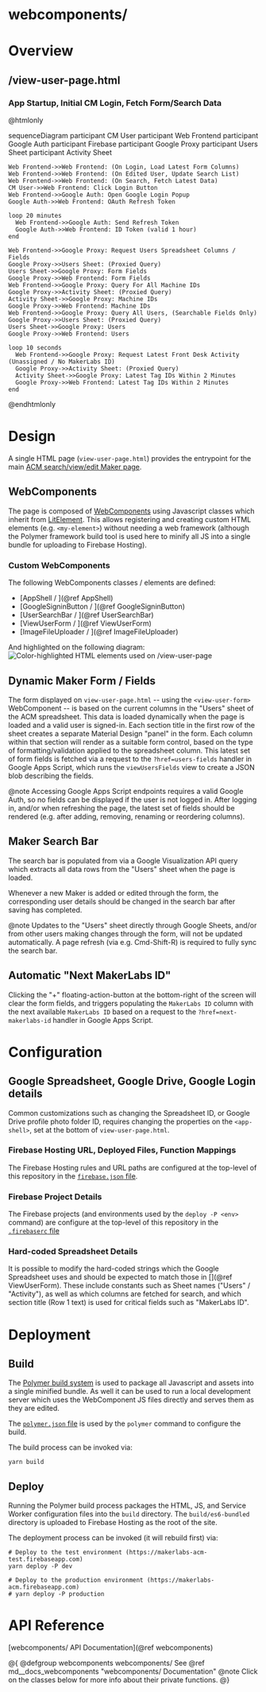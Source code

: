 webcomponents/
=========================================

# Overview
## /view-user-page.html
### App Startup, Initial CM Login, Fetch Form/Search Data

@htmlonly
<div class="mermaid">
  sequenceDiagram
    participant CM User
    participant Web Frontend
    participant Google Auth
    participant Firebase
    participant Google Proxy
    participant Users Sheet
    participant Activity Sheet

    Web Frontend->>Web Frontend: (On Login, Load Latest Form Columns)
    Web Frontend->>Web Frontend: (On Edited User, Update Search List)
    Web Frontend->>Web Frontend: (On Search, Fetch Latest Data)
    CM User->>Web Frontend: Click Login Button
    Web Frontend->>Google Auth: Open Google Login Popup
    Google Auth->>Web Frontend: OAuth Refresh Token

    loop 20 minutes
      Web Frontend->>Google Auth: Send Refresh Token
      Google Auth->>Web Frontend: ID Token (valid 1 hour)
    end

    Web Frontend->>Google Proxy: Request Users Spreadsheet Columns / Fields
    Google Proxy->>Users Sheet: (Proxied Query)
    Users Sheet->>Google Proxy: Form Fields
    Google Proxy->>Web Frontend: Form Fields
    Web Frontend->>Google Proxy: Query For All Machine IDs
    Google Proxy->>Activity Sheet: (Proxied Query)
    Activity Sheet->>Google Proxy: Machine IDs
    Google Proxy->>Web Frontend: Machine IDs
    Web Frontend->>Google Proxy: Query All Users, (Searchable Fields Only)
    Google Proxy->>Users Sheet: (Proxied Query)
    Users Sheet->>Google Proxy: Users
    Google Proxy->>Web Frontend: Users

    loop 10 seconds
      Web Frontend->>Google Proxy: Request Latest Front Desk Activity (Unassigned / No MakerLabs ID)
      Google Proxy->>Activity Sheet: (Proxied Query)
      Activity Sheet->>Google Proxy: Latest Tag IDs Within 2 Minutes
      Google Proxy->>Web Frontend: Latest Tag IDs Within 2 Minutes
    end
</div>
@endhtmlonly

# Design
A single HTML page (`view-user-page.html`) provides the entrypoint for the main
[ACM search/view/edit Maker page](https://makerlabs-acm.firebaseapp.com/view-user-page.html).

## WebComponents
The page is composed of [WebComponents](https://www.webcomponents.org/introduction)
using Javascript classes which inherit from [LitElement](https://github.com/Polymer/lit-element).
This allows registering and creating custom HTML elements (e.g. `<my-element>`)
without needing a web framework (although the Polymer framework build tool is
used here to minify all JS into a single bundle for uploading to Firebase
Hosting).

### Custom WebComponents
The following WebComponents classes / elements are defined:
- [AppShell / <app-shell>](@ref AppShell)
- [GoogleSigninButton / <google-signin-button>](@ref GoogleSigninButton)
- [UserSearchBar / <user-search-bar>](@ref UserSearchBar)
- [ViewUserForm / <view-user-form>](@ref ViewUserForm)
- [ImageFileUploader / <image-file-uploader>](@ref ImageFileUploader)

And highlighted on the following diagram:
![Color-highlighted HTML elements used on /view-user-page](view-user-page_annotated.png "HTML Elements used on /view-user-page")

## Dynamic Maker Form / Fields
The form displayed on `view-user-page.html` -- using the `<view-user-form>`
WebComponent -- is based on the current columns in the "Users" sheet of the ACM
spreadsheet. This data is loaded dynamically when the page is loaded and a valid
user is signed-in. Each section title in the first row of the sheet creates a
separate Material Design "panel" in the form. Each column within that section
will render as a suitable form control, based on the type of
formatting/validation applied to the spreadsheet column. This latest set of
form fields is fetched via a request to the `?href=users-fields` handler in
Google Apps Script, which runs the `viewUsersFields` view to create a JSON blob
describing the fields.

@note Accessing Google Apps Script endpoints requires a valid Google Auth, so no
fields can be displayed if the user is not logged in. After logging in, and/or
when refreshing the page, the latest set of fields should be rendered (e.g.
after adding, removing, renaming or reordering columns).

## Maker Search Bar
The search bar is populated from via a Google Visualization API query which
extracts all data rows from the "Users" sheet when the page is loaded.

Whenever a new Maker is added or edited through the form, the corresponding user
details should be changed in the search bar after saving has completed.

@note Updates to the "Users" sheet directly through Google Sheets, and/or from
other users making changes through the form, will not be updated automatically.
A page refresh (via e.g. Cmd-Shift-R) is required to fully sync the search bar.

## Automatic "Next MakerLabs ID"
Clicking the "+" floating-action-button at the bottom-right of the screen
will clear the form fields, and triggers populating the `MakerLabs ID` column
with the next available `MakerLabs ID` based on a request to the
`?href=next-makerlabs-id` handler in Google Apps Script.

# Configuration
## Google Spreadsheet, Google Drive, Google Login details
Common customizations such as changing the Spreadsheet ID, or Google Drive
profile photo folder ID, requires changing the properties on the `<app-shell>`,
set at the bottom of `view-user-page.html`.

### Firebase Hosting URL, Deployed Files, Function Mappings
The Firebase Hosting rules and URL paths are configured at the top-level of this
repository in the [`firebase.json` file](https://firebase.google.com/docs/hosting/full-config).

### Firebase Project Details
The Firebase projects (and environments used by the `deploy -P <env>` command)
are configure at the top-level of this repository in the [`.firebaserc` file](https://firebase.google.com/docs/cli/#managing_project_aliases)

### Hard-coded Spreadsheet Details
It is possible to modify the hard-coded strings which the Google Spreadsheet
uses and should be expected to match those in
[<view-user-form>](@ref ViewUserForm).
These include constants such as Sheet names ("Users" / "Activity"), as well as
which columns are fetched for search, and which section title (Row 1 text) is
used for critical fields such as "MakerLabs ID".

# Deployment
## Build
The [Polymer build system](https://github.com/Polymer/tools/tree/master/packages/cli)
is used to package all Javascript and assets into a single minified bundle. As
well it can be used to run a local development server which uses the
WebComponent JS files directly and serves them as they are edited.

The [`polymer.json` file](https://polymer-library.polymer-project.org/3.0/docs/tools/polymer-json)
is used by the `polymer` command to configure the build.

The build process can be invoked via:
```
yarn build
```

## Deploy
Running the Polymer build process packages the HTML, JS, and Service Worker
configuration files into the `build` directory. The `build/es6-bundled`
directory is uploaded to Firebase Hosting as the root of the site.

The deployment process can be invoked (it will rebuild first) via:
```
# Deploy to the test environment (https://makerlabs-acm-test.firebaseapp.com)
yarn deploy -P dev

# Deploy to the production environment (https://makerlabs-acm.firebaseapp.com)
# yarn deploy -P production
```

# API Reference
[webcomponents/ API Documentation](@ref webcomponents)

@{
@defgroup webcomponents webcomponents/
See @ref md__docs_webcomponents "webcomponents/ Documentation"
@note Click on the classes below for more info about their private functions.
@}
